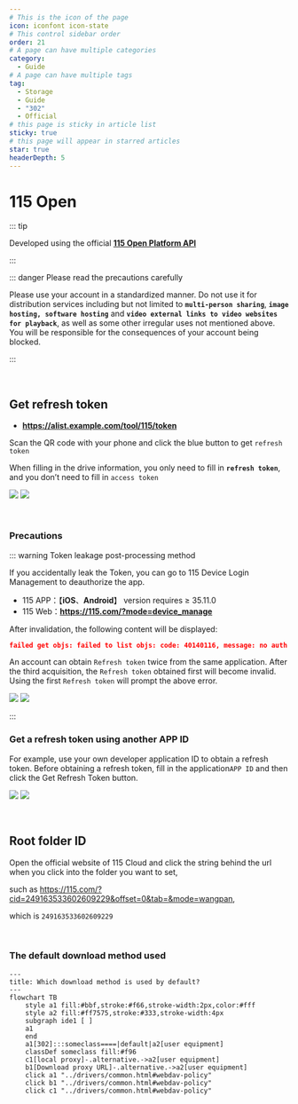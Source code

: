 ```yaml
---
# This is the icon of the page
icon: iconfont icon-state
# This control sidebar order
order: 21
# A page can have multiple categories
category:
  - Guide
# A page can have multiple tags
tag:
  - Storage
  - Guide
  - "302"
  - Official
# this page is sticky in article list
sticky: true
# this page will appear in starred articles
star: true
headerDepth: 5
---
```


# 115 Open

::: tip

Developed using the official [**115 Open Platform API**](https://open.115.com)

:::

::: danger Please read the precautions carefully

Please use your account in a standardized manner. Do not use it for distribution services including but not limited to **`multi-person sharing`**, **`image hosting, software hosting`** and **`video external links to video websites for playback`**, as well as some other irregular uses not mentioned above. You will be responsible for the consequences of your account being blocked.

:::

<br/>



## **Get refresh token**

- **https://alist.example.com/tool/115/token**

Scan the QR code with your phone and click the blue button to get `refresh token`

When filling in the drive information, you only need to fill in **`refresh token`**, and you don’t need to fill in `access token`

![](/img/drivers/115/115_b.png#light)
![](/img/drivers/115/115_h.png#dark)

<br/>



### **Precautions**

::: warning Token leakage post-processing method

If you accidentally leak the Token, you can go to 115 Device Login Management to deauthorize the app.

- 115 APP：【**iOS**、**Android**】 version requires ≥ 35.11.0
- 115 Web：**https://115.com/?mode=device_manage**

After invalidation, the following content will be displayed:

```json
failed get objs: failed to list objs: code: 40140116, message: no auth
```

An account can obtain `Refresh token` twice from the same application. After the third acquisition, the `Refresh token` obtained first will become invalid. Using the first `Refresh token` will prompt the above error.

![](/img/drivers/115/115_auth_b.png#light)
![](/img/drivers/115/115_auth_h.png#dark)

:::



### **Get a refresh token using another APP ID**

For example, use your own developer application ID to obtain a refresh token. Before obtaining a refresh token, fill in the application`APP ID` and then click the Get Refresh Token button.

![](/img/drivers/115/115_b_t.png#light)
![](/img/drivers/115/115_h_t.png#dark)



<br/>

## **Root folder ID**

Open the official website of 115 Cloud and click the string behind the url when you click into the folder you want to set, 

such as <https://115.com/?cid=249163533602609229&offset=0&tab=&mode=wangpan>, 

which is `249163533602609229`



<br/>

### **The default download method used**

```mermaid
---
title: Which download method is used by default?
---
flowchart TB
    style a1 fill:#bbf,stroke:#f66,stroke-width:2px,color:#fff
    style a2 fill:#ff7575,stroke:#333,stroke-width:4px
    subgraph ide1 [ ]
    a1
    end
    a1[302]:::someclass====|default|a2[user equipment]
    classDef someclass fill:#f96
    c1[local proxy]-.alternative.->a2[user equipment]
    b1[Download proxy URL]-.alternative.->a2[user equipment]
    click a1 "../drivers/common.html#webdav-policy"
    click b1 "../drivers/common.html#webdav-policy"
    click c1 "../drivers/common.html#webdav-policy"
```
